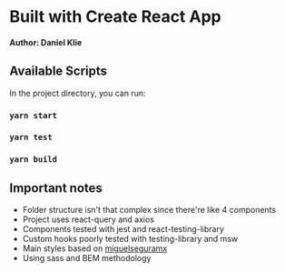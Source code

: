 # Built with Create React App
#### Author: Daniel Klie
## Available Scripts

In the project directory, you can run:

### `yarn start`

### `yarn test`

### `yarn build`

## Important notes
- Folder structure isn't that complex since there're like 4 components
- Project uses react-query and axios
- Components tested with jest and react-testing-library
- Custom hooks poorly tested with testing-library and msw
- Main styles based on [miguelseguramx](https://gist.github.com/miguelseguramx/307f645f1d18f73b6e2479cced6f388a)
- Using sass and BEM methodology

